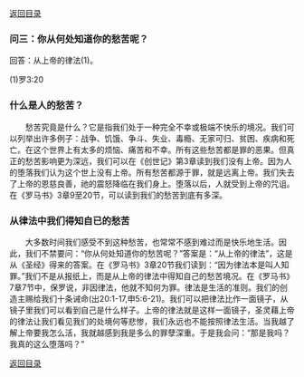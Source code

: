 [返回目录](000.md)
### **问三：你从何处知道你的愁苦呢？**
<p>
回答：从上帝的律法(1)。</p>

(1)罗3:20<br/>

### **什么是人的愁苦？**
<p>
　　愁苦究竟是什么？它是指我们处于一种完全不幸或极端不快乐的境况。我们可以列举出许多例子：战争、饥饿、争斗、失业、毒瘾、无家可归、贫困、疾病和死亡。在这个世界上有太多的烦恼、痛苦和不幸。所有这些愁苦都是罪的恶果。但真正的愁苦影响更为深远，我们可以在《创世记》第3章读到我们没有上帝。因为人的堕落我们认为这个世上没有上帝。所有愁苦都源于罪，就是远离上帝。我们失去了上帝的恩慈良善，祂的震怒降临在我们身上。堕落以后，人就受到上帝的咒诅。在《罗马书》3章9至20节，可以读到我们的愁苦到底有多深。
</p>

### **从律法中我们得知自已的愁苦**
<p>
　　大多数时间我们感受不到这种愁苦，也常常不感到难过而是快乐地生活。因此，我们不禁要问：“你从何处知道你的愁苦呢？”答案是：“从上帝的律法”，这是从《圣经》得来的答案。在《罗马书》3章20节我们读到：“因为律法本是叫人知罪。”我们不是从报纸上，而是从上帝的律法中得知自己的愁苦境况。在《罗马书》7章7节中，保罗说，非因律法，他就不知何为罪。律法是生活的准则。我们的创造主赐给我们十条诫命(出20:1-17,申5:6-21)。我们可以把律法比作一面镜子，从镜子里我们可以看到自己是什么样子。上帝的律法就是这样一面镜子，圣灵藉上帝的律法让我们看见我们的处境何等悲惨，我们永远也不能按照律法生活。当我越了解上帝要我怎么活，我就越感到我是多么的罪孽深重。于是我会问：“那是我吗？我真的这么堕落吗？”
</p>

[返回目录](000.md)